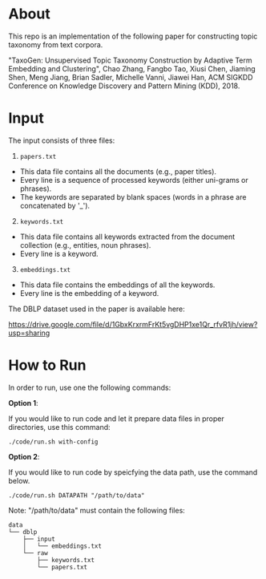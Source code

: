 # About

This repo is an implementation of the following paper for constructing topic taxonomy from text corpora.

"TaxoGen: Unsupervised Topic Taxonomy Construction by Adaptive Term Embedding and Clustering",
Chao Zhang, Fangbo Tao, Xiusi Chen, Jiaming Shen, Meng Jiang, Brian Sadler, Michelle Vanni, Jiawei Han,
ACM SIGKDD Conference on Knowledge Discovery and Pattern Mining (KDD), 2018.


# Input

The input consists of three files:

1. `papers.txt`
  - This data file contains all the documents (e.g., paper titles). 
  - Every line is a sequence of processed keywords (either uni-grams or phrases). 
  - The keywords are separated by blank spaces (words in a phrase are concatenated by '_').
2. `keywords.txt`
  - This data file contains all keywords extracted from the document collection (e.g., entities, noun phrases). 
  - Every line is a keyword.
3. `embeddings.txt`
  - This data file contains the embeddings of all the keywords. 
  - Every line is the embedding of a keyword.



The DBLP dataset used in the paper is available here:

https://drive.google.com/file/d/1GbxKrxrmFrKt5vgDHP1xe1Qr_rfvR1jh/view?usp=sharing


# How to Run

In order to run, use one the following commands:

**Option 1**: 

If you would like to run code and let it prepare data files in proper directories, use this command:

`./code/run.sh with-config`

**Option 2**:

If you would like to run code by speicfying the data path, use the command below.

`./code/run.sh DATAPATH "/path/to/data"`

Note: "/path/to/data" must contain the following files:
```
data
└── dblp
    ├── input
    │   └── embeddings.txt
    └── raw
        ├── keywords.txt
        └── papers.txt
```
